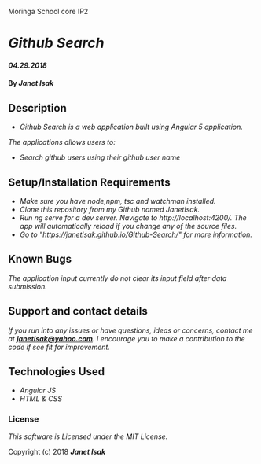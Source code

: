 Moringa School core IP2

# _Github Search_

#### _04.29.2018_

#### By _**Janet Isak**_

## Description

* _Github Search is a web application built using Angular 5 application._

_The applications allows users to:_

* _Search github users using their github user name_

## Setup/Installation Requirements

* _Make sure you have node,npm, tsc and watchman installed._
* _Clone this repository from my Github named JanetIsak._
* _Run ng serve for a dev server. Navigate to http://localhost:4200/. The app will automatically reload if you change any of the source files._
* _Go to "https://janetisak.github.io/Github-Search/" for more information._


## Known Bugs

_The application input currently do not clear its input field after data submission._

## Support and contact details

_If you run into any issues or have questions, ideas or concerns, contact me at **janetisak@yahoo.com**. I encourage you to make a contribution to the code if see fit for improvement._

## Technologies Used

* _Angular JS_
* _HTML & CSS_

### License

*This software is Licensed under the MIT License.*

Copyright (c) 2018 **_Janet Isak_**
